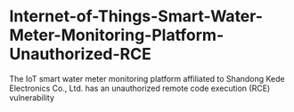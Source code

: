 # Internet-of-Things-Smart-Water-Meter-Monitoring-Platform-Unauthorized-RCE
The IoT smart water meter monitoring platform affiliated to Shandong Kede Electronics Co., Ltd. has an unauthorized remote code execution (RCE) vulnerability
